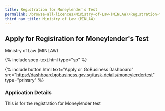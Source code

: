 ```yaml
---
title: Registration for Moneylender's Test
permalink: /browse-all-licences/Ministry-of-Law-(MINLAW)/Registration-for-Moneylender's-Test
third_nav_title: Ministry of Law (MINLAW)
---
```


## Apply for Registration for Moneylender's Test

Ministry of Law (MINLAW)

{% include spcp-text.html type="sp" %}

{% include button.html text="Apply on GoBusiness Dashboard" src="https://dashboard.gobusiness.gov.sg/task-details/moneylendertest" type="primary" %}

<H3>Application Details</H3>

This is for the registration for Moneylender test

